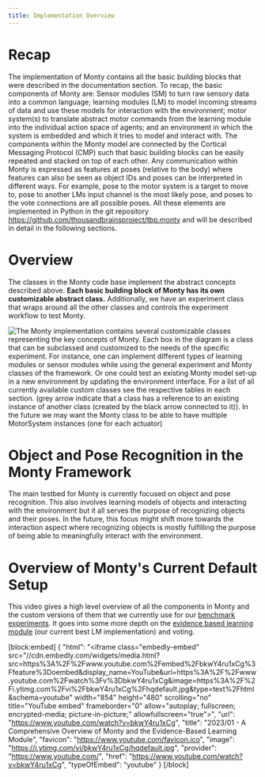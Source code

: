 ```yaml
---
title: Implementation Overview
---
```

# Recap

The implementation of Monty contains all the basic building blocks that were described in the documentation section. To recap, the basic components of Monty are: Sensor modules (SM) to turn raw sensory data into a common language; learning modules (LM) to model incoming streams of data and use these models for interaction with the environment; motor system(s) to translate abstract motor commands from the learning module into the individual action space of agents; and an environment in which the system is embedded and which it tries to model and interact with. The components within the Monty model are connected by the Cortical Messaging Protocol (CMP) such that basic building blocks can be easily repeated and stacked on top of each other. Any communication within Monty is expressed as features at poses (relative to the body) where features can also be seen as object IDs and poses can be interpreted in different ways. For example, pose to the motor system is a target to move to, pose to another LMs input channel is the most likely pose, and poses to the vote connections are all possible poses. All these elements are implemented in Python in the git repository <https://github.com/thousandbrainsproject/tbp.monty> and will be described in detail in the following sections.

# Overview

The classes in the Monty code base implement the abstract concepts described above. **Each basic building block of Monty has its own customizable abstract class.** Additionally, we have an experiment class that wraps around all the other classes and controls the experiment workflow to test Monty.

![The Monty implementation contains several customizable classes representing the key concepts of Monty. Each box in the diagram is a class that can be subclassed and customized to the needs of the specific experiment. For instance, one can implement different types of learning modules or sensor modules while using the general experiment and Monty classes of the framework. Or one could test an existing Monty model set-up in a new environment by updating the environment interface. For a list of all currently available custom classes see the respective tables in each section. (grey arrow indicate that a class has a reference to an existing instance of another class (created by the black arrow connected to it)). In the future we may want the Monty class to be able to have multiple MotorSystem instances (one for each actuator)](../figures/how-monty-works/monty_class_diagram.png)


# Object and Pose Recognition in the Monty Framework

The main testbed for Monty is currently focused on object and pose recognition. This also involves learning models of objects and interacting with the environment but it all serves the purpose of recognizing objects and their poses. In the future, this focus might shift more towards the interaction aspect where recognizing objects is mostly fulfilling the purpose of being able to meaningfully interact with the environment.

# Overview of Monty's Current Default Setup
This video gives a high level overview of all the components in Monty and the custom versions of them that we currently use for our [benchmark experiments](../overview/benchmark-experiments.md). It goes into some more depth on the [evidence based learning module](learning-module/evidence-based-learning-module.md) (our current best LM implementation) and voting.

[block:embed]
{
  "html": "<iframe class=\"embedly-embed\" src=\"//cdn.embedly.com/widgets/media.html?src=https%3A%2F%2Fwww.youtube.com%2Fembed%2FbkwY4ru1xCg%3Ffeature%3Doembed&display_name=YouTube&url=https%3A%2F%2Fwww.youtube.com%2Fwatch%3Fv%3DbkwY4ru1xCg&image=https%3A%2F%2Fi.ytimg.com%2Fvi%2FbkwY4ru1xCg%2Fhqdefault.jpg&type=text%2Fhtml&schema=youtube\" width=\"854\" height=\"480\" scrolling=\"no\" title=\"YouTube embed\" frameborder=\"0\" allow=\"autoplay; fullscreen; encrypted-media; picture-in-picture;\" allowfullscreen=\"true\"></iframe>",
  "url": "https://www.youtube.com/watch?v=bkwY4ru1xCg",
  "title": "2023/01 - A Comprehensive Overview of Monty and the Evidence-Based Learning Module",
  "favicon": "https://www.youtube.com/favicon.ico",
  "image": "https://i.ytimg.com/vi/bkwY4ru1xCg/hqdefault.jpg",
  "provider": "https://www.youtube.com/",
  "href": "https://www.youtube.com/watch?v=bkwY4ru1xCg",
  "typeOfEmbed": "youtube"
}
[/block]
